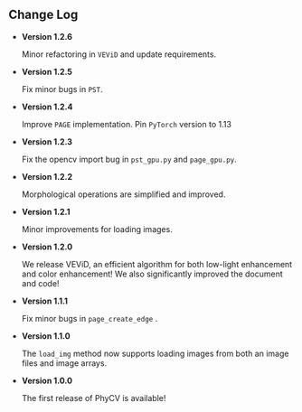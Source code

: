 ## Change Log

* **Version 1.2.6**

  Minor refactoring in `VEViD` and update requirements.

* **Version 1.2.5**

  Fix minor bugs in  `PST`.

* **Version 1.2.4**

  Improve `PAGE` implementation. Pin `PyTorch` version to 1.13

* **Version 1.2.3**

  Fix the opencv import bug in `pst_gpu.py` and `page_gpu.py`.   

* **Version 1.2.2**

  Morphological operations are simplified and improved.

* **Version 1.2.1**

  Minor improvements for loading images.

* **Version 1.2.0**

  We release VEViD, an efficient algorithm for both low-light enhancement and color enhancement! We also significantly improved the document and code!

* **Version 1.1.1**

  Fix minor bugs in `page_create_edge` .

* **Version 1.1.0**

  The `load_img` method now supports loading images from both an image files and image arrays.

* **Version 1.0.0**
  
  The first release of PhyCV is available!